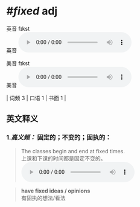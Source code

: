 # ***\#fixed*** adj
英音 fɪkst  
英音
<audio src="./media/fixed-B.aac" controls="controls"></audio>

美音 fɪkst  
美音
<audio src="./media/fixed.aac" controls="controls"></audio>



| 词频 3 | 口语 1 | 书面 1 |  

英文释义
---
### 1.*高义频：* **固定的；不变的；固执的：**  

 > The classes begin and end at fixed times.  
 > 上课和下课的时间都是固定不变的。    
<audio src="./media/The classes begin317补录_AAC.aac" controls="controls"></audio>

 > **have fixed ideas / opinions**   
 > 有固执的想法/看法    


